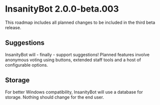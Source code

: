 # InsanityBot 2.0.0-beta.003

This roadmap includes all planned changes to be included in the third beta release.

## Suggestions

InsanityBot will - finally - support suggestions! Planned features involve anonymous voting using buttons, extended staff tools and a host of configurable options.

## Storage

For better Windows compatibility, InsanityBot will use a database for storage. Nothing should change for the end user.
